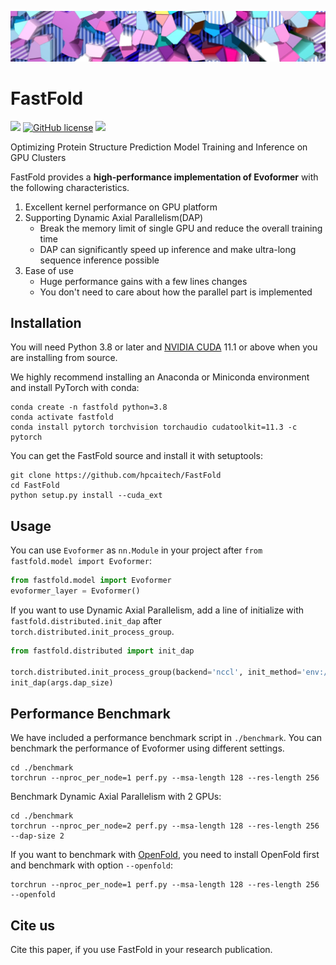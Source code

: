 ![](/assets/fold.jpg)

# FastFold

![](https://img.shields.io/github/v/release/hpcaitech/FastFold)
[![GitHub license](https://img.shields.io/github/license/hpcaitech/FastFold.svg)](https://github.com/hpcaitech/FastFold/blob/master/LICENSE)
![](https://img.shields.io/badge/Made%20with-ColossalAI-blueviolet?style=flat)

Optimizing Protein Structure Prediction Model Training and Inference on GPU Clusters

FastFold provides a **high-performance implementation of Evoformer** with the following characteristics.

1. Excellent kernel performance on GPU platform
2. Supporting Dynamic Axial Parallelism(DAP)
    * Break the memory limit of single GPU and reduce the overall training time
    * DAP can significantly speed up inference and make ultra-long sequence inference possible
3. Ease of use
    * Huge performance gains with a few lines changes
    * You don't need to care about how the parallel part is implemented

## Installation

You will need Python 3.8 or later and [NVIDIA CUDA](https://developer.nvidia.com/cuda-downloads) 11.1 or above when you are installing from source. 

We highly recommend installing an Anaconda or Miniconda environment and install PyTorch with conda:

```
conda create -n fastfold python=3.8
conda activate fastfold
conda install pytorch torchvision torchaudio cudatoolkit=11.3 -c pytorch
```

You can get the FastFold source and install it with setuptools:

```shell
git clone https://github.com/hpcaitech/FastFold
cd FastFold
python setup.py install --cuda_ext
```

## Usage

You can use `Evoformer` as `nn.Module` in your project after `from fastfold.model import Evoformer`:

```python
from fastfold.model import Evoformer
evoformer_layer = Evoformer()
```

If you want to use Dynamic Axial Parallelism, add a line of initialize with `fastfold.distributed.init_dap` after `torch.distributed.init_process_group`.

```python
from fastfold.distributed import init_dap

torch.distributed.init_process_group(backend='nccl', init_method='env://')
init_dap(args.dap_size)
```

## Performance Benchmark

We have included a performance benchmark script in `./benchmark`. You can benchmark the performance of Evoformer using different settings.

```shell
cd ./benchmark
torchrun --nproc_per_node=1 perf.py --msa-length 128 --res-length 256
```

Benchmark Dynamic Axial Parallelism with 2 GPUs:

```shell
cd ./benchmark
torchrun --nproc_per_node=2 perf.py --msa-length 128 --res-length 256 --dap-size 2
```

If you want to benchmark with [OpenFold](https://github.com/aqlaboratory/openfold), you need to install OpenFold first and benchmark with option `--openfold`:

```shell
torchrun --nproc_per_node=1 perf.py --msa-length 128 --res-length 256 --openfold
```

## Cite us

Cite this paper, if you use FastFold in your research publication.

```
```